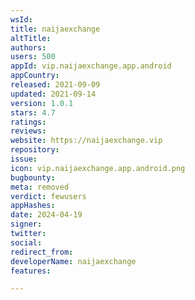 ```yaml
---
wsId: 
title: naijaexchange
altTitle: 
authors: 
users: 500
appId: vip.naijaexchange.app.android
appCountry: 
released: 2021-09-09
updated: 2021-09-14
version: 1.0.1
stars: 4.7
ratings: 
reviews: 
website: https://naijaexchange.vip
repository: 
issue: 
icon: vip.naijaexchange.app.android.png
bugbounty: 
meta: removed
verdict: fewusers
appHashes: 
date: 2024-04-19
signer: 
twitter: 
social: 
redirect_from: 
developerName: naijaexchange
features: 

---
```


